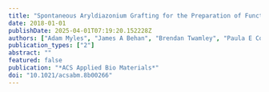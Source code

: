 ```yaml
---
title: "Spontaneous Aryldiazonium Grafting for the Preparation of Functional Cyclodextrin-Modified Materials"
date: 2018-01-01
publishDate: 2025-04-01T07:19:20.152228Z
authors: ["Adam Myles", "James A Behan", "Brendan Twamley", "Paula E Colavita", "Eoin M Scanlan"]
publication_types: ["2"]
abstract: ""
featured: false
publication: "*ACS Applied Bio Materials*"
doi: "10.1021/acsabm.8b00266"
---
```



